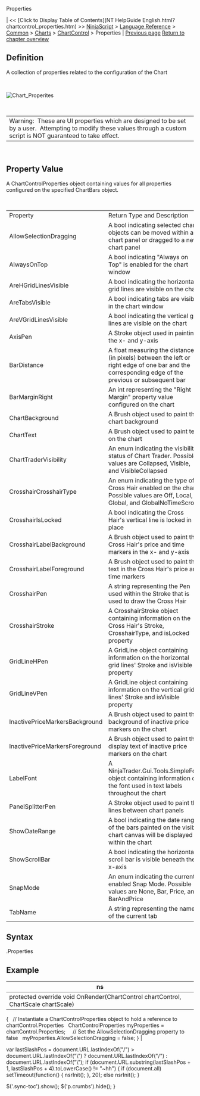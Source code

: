 ﻿










 


Properties







| &lt;&lt; [Click to Display Table of Contents](NT HelpGuide English.html?chartcontrol_properties.htm) &gt;&gt;
 [NinjaScript](ninjascript.htm) &gt; [Language Reference](language_reference_wip.htm) &gt; [Common](common.htm) &gt; [Charts](chart.htm) &gt; [ChartControl](chartcontrol.htm) &gt;
Properties | [Previous page](presentationsource.htm)
[Return to chapter overview](chartcontrol.htm)










Definition
----------


A collection of properties related to the configuration of the Chart


 


![Chart_Properites](chart_properites.png)


 




|  |
| --- |
| Warning:  These are UI properties which are designed to be set by a user.  Attempting to modify these values through a custom script is NOT guaranteed to take effect.   |



 



Property Value
--------------


A ChartControlProperties object containing values for all properties configured on the specified ChartBars object.


 




|  |  |
| --- | --- |
| Property | Return Type and Description |
| AllowSelectionDragging | A bool indicating selected chart objects can be moved within a chart panel or dragged to a new chart panel |
| AlwaysOnTop | A bool indicating "Always on Top" is enabled for the chart window |
| AreHGridLinesVisible | A bool indicating the horizontal grid lines are visible on the chart |
| AreTabsVisible | A bool indicating tabs are visible in the chart window |
| AreVGridLinesVisible | A bool indicating the vertical grid lines are visible on the chart |
| AxisPen | A Stroke object used in painting the x- and y-axis |
| BarDistance | A float measuring the distance (in pixels) between the left or right edge of one bar and the corresponding edge of the previous or subsequent bar |
| BarMarginRight | An int representing the "Right Margin" property value configured on the chart |
| ChartBackground | A Brush object used to paint the chart background |
| ChartText | A Brush object used to paint text on the chart |
| ChartTraderVisibility | An enum indicating the visibility status of Chart Trader. Possible values are Collapsed, Visible, and VisibleCollapsed |
| CrosshairCrosshairType | An enum indicating the type of Cross Hair enabled on the chart. Possible values are Off, Local, Global, and GlobalNoTimeScroll |
| CrosshairIsLocked | A bool indicating the Cross Hair's vertical line is locked in place |
| CrosshairLabelBackground | A Brush object used to paint the Cross Hair's price and time markers in the x- and y-axis |
| CrosshairLabelForeground | A Brush object used to paint the text in the Cross Hair's price and time markers |
| CrosshairPen | A string representing the Pen used within the Stroke that is used to draw the Cross Hair |
| CrosshairStroke | A CrosshairStroke object containing information on the Cross Hair's Stroke, CrosshairType, and isLocked property |
| GridLineHPen | A GridLine object containing information on the horizontal grid lines' Stroke and isVisible property |
| GridLineVPen | A GridLine object containing information on the vertical grid lines' Stroke and isVisible property |
| InactivePriceMarkersBackground | A Brush object used to paint the background of inactive price markers on the chart |
| InactivePriceMarkersForeground | A Brush object used to paint the display text of inactive price markers on the chart |
| LabelFont | A NinjaTrader.Gui.Tools.SimpleFont object containing information on the font used in text labels throughout the chart |
| PanelSplitterPen | A Stroke object used to paint the lines between chart panels |
| ShowDateRange | A bool indicating the date range of the bars painted on the visible chart canvas will be displayed within the chart |
| ShowScrollBar | A bool indicating the horizontal scroll bar is visible beneath the x-axis |
| SnapMode | An enum indicating the currently enabled Snap Mode. Possible values are None, Bar, Price, and BarAndPrice |
| TabName | A string representing the name of the current tab |




Syntax
------


<chartcontrol>.Properties



Example
-------




| ns |
| --- |
| protected override void OnRender(ChartControl chartControl, ChartScale chartScale)
{
   // Instantiate a ChartControlProperties object to hold a reference to chartControl.Properties
   ChartControlProperties myProperties = chartControl.Properties;
 
   // Set the AllowSelectionDragging property to false
   myProperties.AllowSelectionDragging = false;
} |






 
 var lastSlashPos = document.URL.lastIndexOf("/") &gt; document.URL.lastIndexOf("\\") ? document.URL.lastIndexOf("/") : document.URL.lastIndexOf("\\");
 if (document.URL.substring(lastSlashPos + 1, lastSlashPos + 4).toLowerCase() != "~hh") {
 if (document.all) setTimeout(function() {
 nsrInit();
 }, 20);
 else nsrInit();
 }
 
 
 $('.sync-toc').show();
 $('p.crumbs').hide();
 }
 
 
 



</chartcontrol>